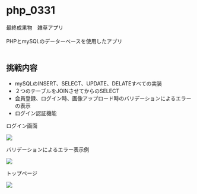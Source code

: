 # php_0331
最終成果物　雑草アプリ<br>
<br>
PHPとmySQLのデーターベースを使用したアプリ<br>
<br>
<h2>挑戦内容</h2>
<ul>
  <li>mySQLのINSERT、SELECT、UPDATE、DELATEすべての実装</li>
  <li>２つのテーブルをJOINさせてからのSELECT</li>
  <li>会員登録、ログイン時、画像アップロード時のバリデーションによるエラーの表示</li>
  <li>ログイン認証機能</li>
 
</ul>
<p>ログイン画面</p>
<img src='https://user-images.githubusercontent.com/80142169/115460386-2c157d80-a263-11eb-832d-5fbdd511ea2d.png'>

<p>バリデーションによるエラー表示例</p>
<img src='https://user-images.githubusercontent.com/80142169/115460471-47808880-a263-11eb-91e4-d79e9963c0fb.png'>
<p>トップページ</p>
<img src='https://user-images.githubusercontent.com/80142169/115460506-5109f080-a263-11eb-99a3-6b675e6a7bb0.png'>

